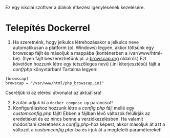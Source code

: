 Ez egy iskolai szoftver a diákok étkezési igénylésének kezelésére.

# Telepítés Dockerrel
1. Ha szeretnénk, hogy jelkulcs létrehozásakor a jelkulcs neve automatikusan a platform (pl. Windows) legyen, akkor töltsünk egy browscap fájlt és másoljuk a mappába (konténerben a /var/www/html-be). (Ilyen fájlt beszerezhetünk pl. a [browscap.org](https://browscap.org/) oldalról.) Ezt követően hozzunk létre egy tetszőleges nevű (.ini kiterjesztésű) fájlt a *conf/php* könyvtárban! Tartalma legyen:
```
[browscap]
browscap = "/var/www/html/php_browscap.ini"
```
Cseréljük ki az elérési útvonalat az aktuálisra!

2. Ezután adjuk ki a `docker compose up` parancsot!
3. Konfiguráláshoz hozzunk létre a *config.php* fájl mellé egy *customconfig.php* fájlt! Ebben a fájlban lévő változók felülírják az eredetieket és ez nincs benne a verziókezelésben. Ha valamit módosítani szeretnénk a *config.php*-hoz képest, akkor másoljuk át azt a változót a *customconfig.php*-ba és írjuk át a megfelelő paramétereket!